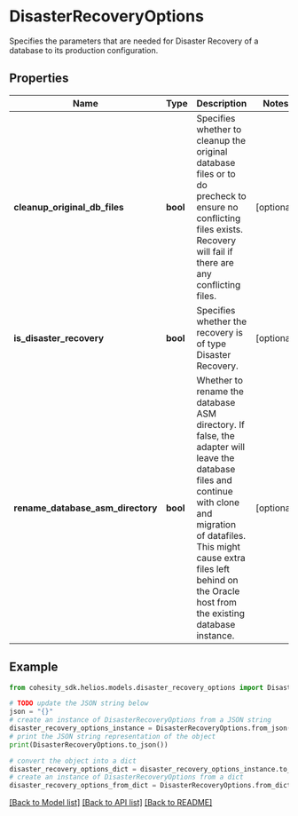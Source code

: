 # DisasterRecoveryOptions

Specifies the parameters that are needed for Disaster Recovery of a database to its production configuration.

## Properties

Name | Type | Description | Notes
------------ | ------------- | ------------- | -------------
**cleanup_original_db_files** | **bool** | Specifies whether to cleanup the original database files or to do precheck to ensure no conflicting files exists. Recovery will fail if there are any conflicting files. | [optional] 
**is_disaster_recovery** | **bool** | Specifies whether the recovery is of type Disaster Recovery. | [optional] 
**rename_database_asm_directory** | **bool** | Whether to rename the database ASM directory. If false, the adapter will leave the database files and continue with clone and migration of datafiles. This might cause extra files left behind on the Oracle host from the existing database instance. | [optional] 

## Example

```python
from cohesity_sdk.helios.models.disaster_recovery_options import DisasterRecoveryOptions

# TODO update the JSON string below
json = "{}"
# create an instance of DisasterRecoveryOptions from a JSON string
disaster_recovery_options_instance = DisasterRecoveryOptions.from_json(json)
# print the JSON string representation of the object
print(DisasterRecoveryOptions.to_json())

# convert the object into a dict
disaster_recovery_options_dict = disaster_recovery_options_instance.to_dict()
# create an instance of DisasterRecoveryOptions from a dict
disaster_recovery_options_from_dict = DisasterRecoveryOptions.from_dict(disaster_recovery_options_dict)
```
[[Back to Model list]](../README.md#documentation-for-models) [[Back to API list]](../README.md#documentation-for-api-endpoints) [[Back to README]](../README.md)


